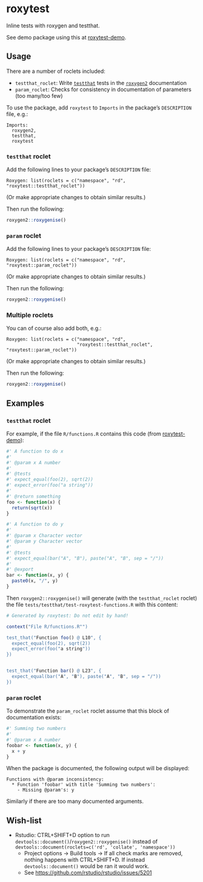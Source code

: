 
<!-- README.md is generated from README.Rmd. Please edit only README.Rmd! -->

# roxytest

Inline tests with roxygen and testthat.

See demo package using this at
[roxytest-demo](https://github.com/mikldk/roxytest-demo).

## Usage

There are a number of roclets included:

  - `testthat_roclet`: Write [`testthat`](https://testthat.r-lib.org/)
    tests in the [`roxygen2`](https://roxygen2.r-lib.org/) documentation
  - `param_roclet`: Checks for consistency in documentation of
    parameters (too many/too few)

To use the package, add `roxytest` to `Imports` in the package’s
`DESCRIPTION` file, e.g.:

    Imports:
      roxygen2, 
      testthat,
      roxytest

### `testthat` roclet

Add the following lines to your package’s `DESCRIPTION` file:

    Roxygen: list(roclets = c("namespace", "rd", "roxytest::testthat_roclet"))

(Or make appropriate changes to obtain similar results.)

Then run the following:

``` r
roxygen2::roxygenise()
```

### `param` roclet

Add the following lines to your package’s `DESCRIPTION` file:

    Roxygen: list(roclets = c("namespace", "rd", "roxytest::param_roclet"))

(Or make appropriate changes to obtain similar results.)

Then run the following:

``` r
roxygen2::roxygenise()
```

### Multiple roclets

You can of course also add both, e.g.:

    Roxygen: list(roclets = c("namespace", "rd", 
                              "roxytest::testthat_roclet", "roxytest::param_roclet"))

(Or make appropriate changes to obtain similar results.)

Then run the following:

``` r
roxygen2::roxygenise()
```

## Examples

### `testthat` roclet

For example, if the file `R/functions.R` contains this code (from
[roxytest-demo](https://github.com/mikldk/roxytest-demo)):

``` r
#' A function to do x
#' 
#' @param x A number
#' 
#' @tests 
#' expect_equal(foo(2), sqrt(2))
#' expect_error(foo("a string"))
#' 
#' @return something
foo <- function(x) {
  return(sqrt(x))
}

#' A function to do y
#' 
#' @param x Character vector
#' @param y Character vector
#' 
#' @tests 
#' expect_equal(bar("A", "B"), paste("A", "B", sep = "/"))
#' 
#' @export
bar <- function(x, y) {
  paste0(x, "/", y)
}
```

Then `roxygen2::roxygenise()` will generate (with the `testthat_roclet`
roclet) the file `tests/testthat/test-roxytest-functions.R` with this
content:

``` r
# Generated by roxytest: Do not edit by hand!

context("File R/functions.R"")

test_that("Function foo() @ L10", {
  expect_equal(foo(2), sqrt(2))
  expect_error(foo("a string"))
})


test_that("Function bar() @ L23", {
  expect_equal(bar("A", "B"), paste("A", "B", sep = "/"))
})
```

### `param` roclet

To demonstrate the `param_roclet` roclet assume that this block of
documentation exists:

``` r
#' Summing two numbers
#'
#' @param x A number
foobar <- function(x, y) {
  x + y
}
```

When the package is documented, the following output will be displayed:

    Functions with @param inconsistency:
      * Function 'foobar' with title 'Summing two numbers': 
        - Missing @param's: y

Similarly if there are too many documented arguments.

## Wish-list

  - Rstudio: CTRL+SHIFT+D option to run
    `devtools::document()`/`roxygen2::roxygenise()` instead of
    `devtools::document(roclets=c('rd', 'collate', 'namespace'))`
      - Project options -\> Build tools -\> If all check marks are
        removed, nothing happens with CTRL+SHIFT+D. If instead
        `devtools::document()` would be ran it would work.
      - See <https://github.com/rstudio/rstudio/issues/5201>
